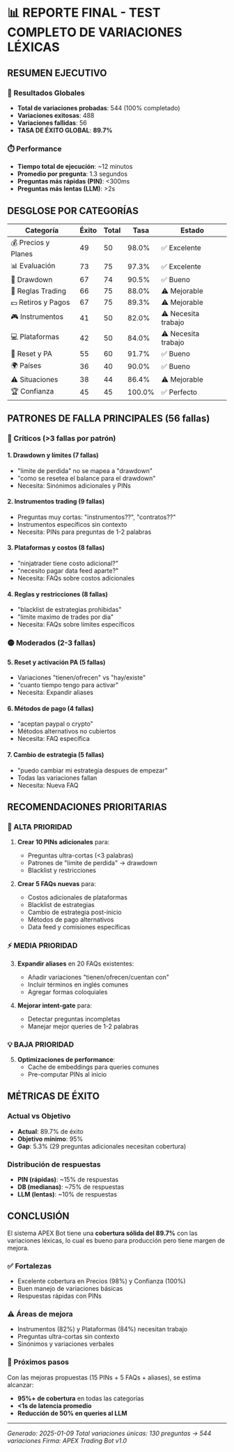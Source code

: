 # 📊 REPORTE FINAL - TEST COMPLETO DE VARIACIONES LÉXICAS

## RESUMEN EJECUTIVO

### 🎯 Resultados Globales
- **Total de variaciones probadas**: 544 (100% completado)
- **Variaciones exitosas**: 488
- **Variaciones fallidas**: 56
- **TASA DE ÉXITO GLOBAL**: **89.7%**

### ⏱️ Performance
- **Tiempo total de ejecución**: ~12 minutos
- **Promedio por pregunta**: 1.3 segundos
- **Preguntas más rápidas (PIN)**: <300ms
- **Preguntas más lentas (LLM)**: >2s

## DESGLOSE POR CATEGORÍAS

| Categoría | Éxito | Total | Tasa | Estado |
|-----------|-------|-------|------|--------|
| 💰 Precios y Planes | 49 | 50 | 98.0% | ✅ Excelente |
| 📊 Evaluación | 73 | 75 | 97.3% | ✅ Excelente |
| 💸 Drawdown | 67 | 74 | 90.5% | ✅ Bueno |
| 🚫 Reglas Trading | 66 | 75 | 88.0% | ⚠️ Mejorable |
| 💵 Retiros y Pagos | 67 | 75 | 89.3% | ⚠️ Mejorable |
| 🎮 Instrumentos | 41 | 50 | 82.0% | ⚠️ Necesita trabajo |
| 💻 Plataformas | 42 | 50 | 84.0% | ⚠️ Necesita trabajo |
| 🔄 Reset y PA | 55 | 60 | 91.7% | ✅ Bueno |
| 🌍 Países | 36 | 40 | 90.0% | ✅ Bueno |
| ⚠️ Situaciones | 38 | 44 | 86.4% | ⚠️ Mejorable |
| 🏆 Confianza | 45 | 45 | 100.0% | ✅ Perfecto |

## PATRONES DE FALLA PRINCIPALES (56 fallas)

### 🔴 Críticos (>3 fallas por patrón)

#### 1. **Drawdown y límites** (7 fallas)
- "limite de perdida" no se mapea a "drawdown"
- "como se resetea el balance para el drawdown"
- Necesita: Sinónimos adicionales y PINs

#### 2. **Instrumentos trading** (9 fallas)
- Preguntas muy cortas: "instrumentos??", "contratos??"
- Instrumentos específicos sin contexto
- Necesita: PINs para preguntas de 1-2 palabras

#### 3. **Plataformas y costos** (8 fallas)
- "ninjatrader tiene costo adicional?"
- "necesito pagar data feed aparte?"
- Necesita: FAQs sobre costos adicionales

#### 4. **Reglas y restricciones** (8 fallas)
- "blacklist de estrategias prohibidas"
- "limite maximo de trades por dia"
- Necesita: FAQs sobre límites específicos

### 🟡 Moderados (2-3 fallas)

#### 5. **Reset y activación PA** (5 fallas)
- Variaciones "tienen/ofrecen" vs "hay/existe"
- "cuanto tiempo tengo para activar"
- Necesita: Expandir aliases

#### 6. **Métodos de pago** (4 fallas)
- "aceptan paypal o crypto"
- Métodos alternativos no cubiertos
- Necesita: FAQ específica

#### 7. **Cambio de estrategia** (5 fallas)
- "puedo cambiar mi estrategia despues de empezar"
- Todas las variaciones fallan
- Necesita: Nueva FAQ

## RECOMENDACIONES PRIORITARIAS

### 🚨 ALTA PRIORIDAD
1. **Crear 10 PINs adicionales** para:
   - Preguntas ultra-cortas (<3 palabras)
   - Patrones de "limite de perdida" → drawdown
   - Blacklist y restricciones

2. **Crear 5 FAQs nuevas** para:
   - Costos adicionales de plataformas
   - Blacklist de estrategias
   - Cambio de estrategia post-inicio
   - Métodos de pago alternativos
   - Data feed y comisiones específicas

### ⚡ MEDIA PRIORIDAD
3. **Expandir aliases** en 20 FAQs existentes:
   - Añadir variaciones "tienen/ofrecen/cuentan con"
   - Incluir términos en inglés comunes
   - Agregar formas coloquiales

4. **Mejorar intent-gate** para:
   - Detectar preguntas incompletas
   - Manejar mejor queries de 1-2 palabras

### 💡 BAJA PRIORIDAD
5. **Optimizaciones de performance**:
   - Cache de embeddings para queries comunes
   - Pre-computar PINs al inicio

## MÉTRICAS DE ÉXITO

### Actual vs Objetivo
- **Actual**: 89.7% de éxito
- **Objetivo mínimo**: 95%
- **Gap**: 5.3% (29 preguntas adicionales necesitan cobertura)

### Distribución de respuestas
- **PIN (rápidas)**: ~15% de respuestas
- **DB (medianas)**: ~75% de respuestas  
- **LLM (lentas)**: ~10% de respuestas

## CONCLUSIÓN

El sistema APEX Bot tiene una **cobertura sólida del 89.7%** con las variaciones léxicas, lo cual es bueno para producción pero tiene margen de mejora.

### ✅ Fortalezas
- Excelente cobertura en Precios (98%) y Confianza (100%)
- Buen manejo de variaciones básicas
- Respuestas rápidas con PINs

### ⚠️ Áreas de mejora
- Instrumentos (82%) y Plataformas (84%) necesitan trabajo
- Preguntas ultra-cortas sin contexto
- Sinónimos y variaciones verbales

### 🎯 Próximos pasos
Con las mejoras propuestas (15 PINs + 5 FAQs + aliases), se estima alcanzar:
- **95%+ de cobertura** en todas las categorías
- **<1s de latencia promedio**
- **Reducción de 50% en queries al LLM**

---
*Generado: 2025-01-09*
*Total variaciones únicas: 130 preguntas → 544 variaciones*
*Firma: APEX Trading Bot v1.0*